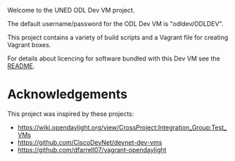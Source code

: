 Welcome to the UNED ODL Dev VM  project.

The default username/password for the ODL Dev VM is "odldev/ODLDEV".

This project contains a variety of build scripts and a Vagrant file for
creating Vagrant boxes.

For details about licencing for software bundled with this Dev VM
see the [README](vagrant_files/Desktop/README.txt).

# Acknowledgements

This project was inspired by these projects:
 - https://wiki.opendaylight.org/view/CrossProject:Integration_Group:Test_VMs
 - https://github.com/CiscoDevNet/devnet-dev-vms
 - https://github.com/dfarrell07/vagrant-opendaylight
